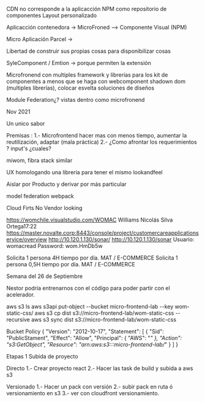 CDN no corresponde a la aplicacción
NPM como repositorio de componentes
Layout personalizado


Aplicacción contenedora
-> MicroFroned
--> Componente Visual (NPM)


Micro Aplicación
Parcel ->


Libertad de construir sus propias cosas para disponibilizar cosas

SyleComponent / Emtion 
-> porque permiten la extensión

Microfronend con multiples framework y librerías para los kit de componentes a menos que se haga con webcomponent shadown dom (multiples librerías), colocar esvelta soluciones de diseños

Module Federation¿? vistas dentro como microfronend

Nov 2021

Un unico sabor

Premisas :
1.- Microfrontend hacer mas con menos tiempo, aumentar la reutilización, adaptar (mala práctica)
2.- ¿Como afrontar los requerimientos ? input's ¿cuales?

miwom, fibra stack similar

UX homologando una librería para tener el mismo lookandfeel

Aislar por Producto y derivar por más particular

model federation webpack



Cloud Firts
No Vendor looking





https://womchile.visualstudio.com/WOMAC
Williams Nicolás Silva Ortega17:22
https://master.novalte.corp:8443/console/project/customercareapplicationservice/overview
http://10.120.1.130/sonar/
http://10.120.1.130/sonar
Usuario: womacread
Password: wom.HmDb5w




Solicita 1 persona 4H tiempo por día. MAT / E-COMMERCE
Solicita 1 persona 0,5H tiempo por día. MAT / E-COMMERCE

Semana del 26 de Septiembre

Nestor podría entrenarnos con el código para poder partir con el acelerador.






aws s3 ls
aws s3api put-object --bucket micro-frontend-lab  --key wom-static-css/
aws s3 cp dist s3://micro-frontend-lab/wom-static-css --recursive
aws s3 sync dist s3://micro-frontend-lab/wom-static-css


Bucket Policy
{
    "Version": "2012-10-17",
    "Statement": [
        {
            "Sid": "PublicStament",
            "Effect": "Allow",
            "Principal": {
                "AWS": "*"
            },
            "Action": "s3:GetObject",
            "Resource": "arn:aws:s3:::micro-frontend-lab/*"
        }
    ]
}



Etapas 1 Subida de proyecto

Directo
1.- Crear proyecto react
2.- Hacer las task de build y subida a aws s3

Versionado
1.- Hacer un pack con versión 
2.- subir pack en ruta ó versionamiento en s3
3.- ver con cloudfront versionamiento.
